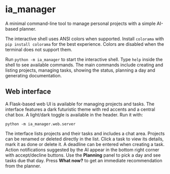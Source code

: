 # ia_manager

A minimal command-line tool to manage personal projects with a simple AI-based planner.

The interactive shell uses ANSI colors when supported. Install `colorama` with
`pip install colorama` for the best experience. Colors are disabled when the
terminal does not support them.

Run `python -m ia_manager` to start the interactive shell. Type `help` inside
the shell to see available commands. The main commands include creating and
listing projects, managing tasks, showing the status, planning a day and
generating documentation.

## Web interface

A Flask-based web UI is available for managing projects and tasks. The
interface features a dark futuristic theme with red accents and a central chat
box. A light/dark toggle is available in the header.
Run it with:

```
python -m ia_manager.web.server
```

The interface lists projects and their tasks and includes a chat area.
Projects can be renamed or deleted directly in the list.
Click a task to view its details, mark it as done or delete it. A deadline can be entered when creating a task.
Action notifications suggested by the AI appear in the bottom right corner with accept/decline buttons.
Use the **Planning** panel to pick a day and see tasks due that day.
Press **What now?** to get an immediate recommendation from the planner.
